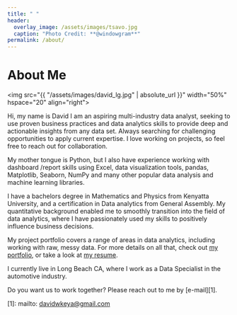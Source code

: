 ```yaml
---
title: " "
header:
  overlay_image: /assets/images/tsavo.jpg
  caption: "Photo Credit: **@windowgram**"
permalink: /about/
---
```


# About Me

<img src="{{ "/assets/images/david_lg.jpg" | absolute_url }}"
width="50%" hspace="20" align="right">

Hi, my name is David I am an aspiring multi-industry data analyst, seeking to use proven business practices and data analytics skills to provide deep and actionable insights from any data set. Always searching for challenging opportunities to apply current expertise. I love working on projects, so feel free to reach out for collaboration.

My mother tongue is Python, but I also have experience working with dashboard /report skills using Excel, data visualization tools, pandas, Matplotlib, Seaborn, NumPy and many other popular data analysis and machine learning libraries.

I have a bachelors degree in Mathematics and Physics from Kenyatta University, and a certification in Data analytics from General Assembly. My quantitative background enabled me to smoothly transition into the field of data analytics, where I have passionately used my skills to positively influence business decisions.

My project portfolio covers a range of areas in data analytics, including working with raw, messy data. For more details on all that, check out [my portfolio](/portfolio/), or
take a look at [my resume][4].

I currently live in Long Beach CA, where I work as a Data Specialist in the automotive industry.

Do you want us to work together? Please reach out to me by [e-mail][1].

[1]: mailto: davidwkeya@gmail.com

[2]: davidwafulakeya@gmail.com

[3]: https://www.zendust.org/monastery

[4]: /assets/docs/resume.pdf

[5]: https://www.entelligent.com

[6]: https://www.thetradedesk.com

[7]: https://multithreaded.stitchfix.com/algorithms/
